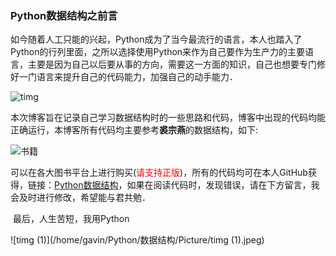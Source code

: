 

### Python数据结构之前言

​		如今随着人工只能的兴起，Python成为了当今最流行的语言，本人也踏入了Python的行列里面，之所以选择使用Python来作为自己要作为生产力的主要语言，主要是因为自己以后要从事的方向，需要这一方面的知识，自己也想要专门修好一门语言来提升自己的代码能力，加强自己的动手能力．

![timg](/home/gavin/Python/数据结构/Picture/timg.jpeg)

​		本次博客旨在记录自己学习数据结构时的一些思路和代码，博客中出现的代码均能正确运行，本博客所有代码均主要参考**裘宗燕**的数据结构，如下:

![书籍](/home/gavin/Python/数据结构/Picture/书籍.png)

​		可以在各大图书平台上进行购买(<font color = red>请支持正版</font>)，所有的代码均可在本人GitHub获得，链接：[Python数据结构]([https://github.com/Gavince/Python/tree/master/%E6%95%B0%E6%8D%AE%E7%BB%93%E6%9E%84](https://github.com/Gavince/Python/tree/master/数据结构))，如果在阅读代码时，发现错误，请在下方留言，我会及时进行修改，希望能与君共勉．

​	最后，人生苦短，我用Python

![timg (1)](/home/gavin/Python/数据结构/Picture/timg (1).jpeg)